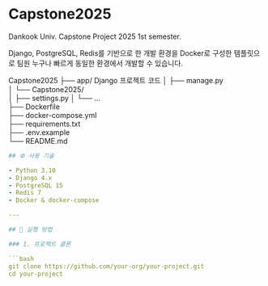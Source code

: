 # Capstone2025
Dankook Univ. Capstone Project 2025 1st semester.

Django, PostgreSQL, Redis를 기반으로 한 개발 환경을 Docker로 구성한 템플릿으로
팀원 누구나 빠르게 동일한 환경에서 개발할 수 있습니다.

Capstone2025
├── app/                   Django 프로젝트 코드
│ ├── manage.py            
│ └── Capstone2025/	        		
│   ├── settings.py
│   └── ...            
├── Dockerfile          
├── docker-compose.yml  
├── requirements.txt  
├── .env.example        
└── README.md 

```yaml
## ⚙️ 사용 기술

- Python 3.10
- Django 4.x
- PostgreSQL 15
- Redis 7
- Docker & docker-compose

---

## 🚀 실행 방법

### 1. 프로젝트 클론

```bash
git clone https://github.com/your-org/your-project.git
cd your-project

```
